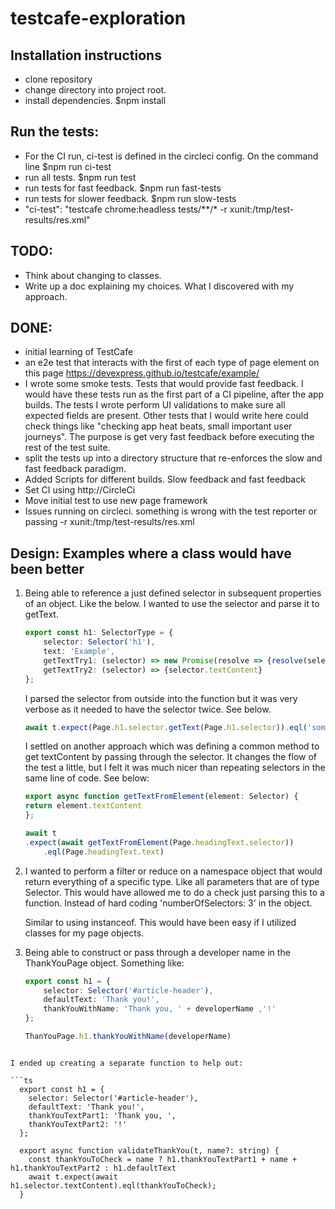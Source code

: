 # testcafe-exploration

## Installation instructions
- clone repository
- change directory into project root. 
- install dependencies. $npm install

## Run the tests:
- For the CI run, ci-test is defined in the circleci config. On the command line $npm run ci-test
- run all tests. $npm run test
- run tests for fast feedback. $npm run fast-tests
- run tests for slower feedback. $npm run slow-tests
- "ci-test": "testcafe chrome:headless tests/**/* -r xunit:/tmp/test-results/res.xml"

## TODO:
- Think about changing to classes.
- Write up a doc explaining my choices. What I discovered with my approach.

## DONE:
- initial learning of TestCafe
- an e2e test that interacts with the first of each type of page element on this page https://devexpress.github.io/testcafe/example/
- I wrote some smoke tests. Tests that would provide fast feedback. I would have these tests run as the first part of a CI pipeline, after the app builds. The tests I wrote perform UI validations to make sure all expected fields are present. Other tests that I would write here could check things like "checking app heat beats, small important user journeys". The purpose is get very fast feedback before executing the rest of the test suite.
- split the tests up into a directory structure that re-enforces the slow and fast feedback paradigm.
- Added Scripts for different builds. Slow feedback and fast feedback
- Set CI using http://CircleCi
- Move initial test to use new page framework
- Issues running on circleci. something is wrong with the test reporter or passing -r xunit:/tmp/test-results/res.xml

## Design: Examples where a class would have been better

1. Being able to reference a just defined selector in subsequent properties of an object.
    Like the below. I wanted to use the selector and parse it to getText.

    ```ts
    export const h1: SelectorType = {
        selector: Selector('h1'),
        text: 'Example',
        getTextTry1: (selector) => new Promise(resolve => {resolve(selector.textContent)}),
        getTextTry2: (selector) => {selector.textContent}
    };
    ```

    I parsed the selector from outside into the function but it was very verbose as
    it needed to have the selector twice. See below.
    ```ts
    await t.expect(Page.h1.selector.getText(Page.h1.selector)).eql('some value');
    ```

    I settled on another approach which was defining a common method to get textContent
    by passing through the selector. It changes the flow of the test a little,
    but I felt it was much nicer than repeating selectors in the same line of code. See below:

    ```ts
    export async function getTextFromElement(element: Selector) {
    return element.textContent
    };

    await t
    .expect(await getTextFromElement(Page.headingText.selector))
        .eql(Page.headingText.text)
    ```

2. I wanted to perform a filter or reduce on a namespace object that would return everything
    of a specific type. Like all parameters that are of type Selector. This would have allowed
    me to do a check just parsing this to a function. Instead of hard coding 'numberOfSelectors: 3' in the object.

    Similar to using instanceof. This would have been easy if I utilized classes for my page objects.

3. Being able to construct or pass through a developer name in the ThankYouPage object.           Something like:

    ```ts
    export const h1 = {
        selector: Selector('#article-header'),
        defaultText: 'Thank you!',
        thankYouWithName: 'Thank you, ' + developerName ,'!'
    };

    ThanYouPage.h1.thankYouWithName(developerName)
```

I ended up creating a separate function to help out:

```ts
  export const h1 = {
    selector: Selector('#article-header'),
    defaultText: 'Thank you!',
    thankYouTextPart1: 'Thank you, ',
    thankYouTextPart2: '!'
  };

  export async function validateThankYou(t, name?: string) {
    const thankYouToCheck = name ? h1.thankYouTextPart1 + name + h1.thankYouTextPart2 : h1.defaultText 
    await t.expect(await h1.selector.textContent).eql(thankYouToCheck);
  }
```


